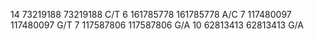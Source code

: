 14 73219188 73219188 C/T
6 161785778 161785778 A/C
7 117480097 117480097 G/T
7 117587806 117587806  G/A
10 62813413 62813413 G/A

